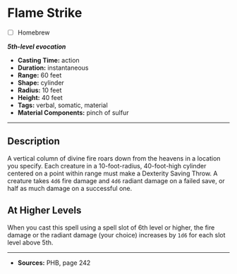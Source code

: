 # Flame Strike
- [ ] Homebrew

***5th-level evocation***
- **Casting Time:** action
- **Duration:** instantaneous
- **Range:** 60 feet
- **Shape:** cylinder
- **Radius:** 10 feet
- **Height:** 40 feet
- **Tags:** verbal, somatic, material
- **Material Components:** pinch of sulfur

---

## Description
A vertical column of divine fire roars down from the heavens in a location you specify.
Each creature in a 10-foot-radius, 40-foot-high cylinder centered on a point within range must make a Dexterity Saving Throw.
A creature takes `4d6` fire damage and `4d6` radiant damage on a failed save, or half as much damage on a successful one.

## At Higher Levels
When you cast this spell using a spell slot of 6th level or higher, the fire damage or the radiant damage (your choice) increases by `1d6` for each slot level above 5th.

---

- **Sources:** PHB, page 242
